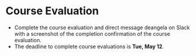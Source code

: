 # Course Evaluation

* Complete the course evaluation and direct message deangela on Slack with a screenshot of the completion confirmation of the course evaluation.
* The deadline to complete course evaluations is **Tue, May 12**.

